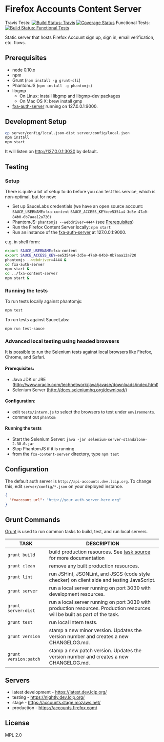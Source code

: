 # Firefox Accounts Content Server

Travis Tests: [![Build Status: Travis](https://travis-ci.org/mozilla/fxa-content-server.svg?branch=master)](https://travis-ci.org/mozilla/fxa-content-server)
[![Coverage Status](https://img.shields.io/coveralls/mozilla/fxa-content-server.svg)](https://coveralls.io/r/mozilla/fxa-content-server)
Functional Tests: 
[![Build Status: Functional Tests](http://qa.stage.mozaws.net:8080/job/fxa.content-server-tests.dev/badge/icon)](http://qa.stage.mozaws.net:8080/job/fxa.content-server-tests.dev/)

Static server that hosts Firefox Account sign up, sign in, email verification, etc. flows.

## Prerequisites

* node 0.10.x
* npm
* Grunt (`npm install -g grunt-cli`)
* PhantomJS (`npm install -g phantomjs`)
* libgmp
  * On Linux: install libgmp and libgmp-dev packages
  * On Mac OS X: brew install gmp
* [fxa-auth-server](https://github.com/mozilla/fxa-auth-server) running on 127.0.0.1:9000.

## Development Setup

```sh
cp server/config/local.json-dist server/config/local.json
npm install
npm start
```

It will listen on <http://127.0.0.1:3030> by default.

## Testing

### Setup
There is quite a bit of setup to do before you can test this service, which is non-optimal, but for now:

  * Set up SauceLabs credentials (we have an open source account: `SAUCE_USERNAME=fxa-content` `SAUCE_ACCESS_KEY=ee5354a4-3d5e-47a0-84b0-0b7aaa12a720`)
  * PhantomJS: `phantomjs --webdriver=4444` (see [Prerequisites](#prerequisites))
  * Run the Firefox Content Server locally: `npm start`
  * Run an instance of the [fxa-auth-server](https://github.com/mozilla/fxa-auth-server) at 127.0.0.1:9000.

e.g. in shell form:

```sh
export SAUCE_USERNAME=fxa-content
export SAUCE_ACCESS_KEY=ee5354a4-3d5e-47a0-84b0-0b7aaa12a720
phantomjs --webdriver=4444 &
cd fxa-auth-server
npm start &
cd ../fxa-content-server
npm start &
```

### Running the tests

To run tests locally against phantomjs:

```sh
npm test
```

To run tests against SauceLabs:

```sh
npm run test-sauce
```

### Advanced local testing using headed browsers

It is possible to run the Selenium tests against local browsers like Firefox, Chrome, and Safari.

#### Prerequisites:

  * Java JDK or JRE (http://www.oracle.com/technetwork/java/javase/downloads/index.html)
  * Selenium Server (http://docs.seleniumhq.org/download/)

#### Configuration:

  * edit `tests/intern.js` to select the browsers to test under `environments`.
  * comment out `phantom`

#### Running the tests

  * Start the Selenium Server: `java -jar selenium-server-standalone-2.38.0.jar`
  * Stop PhantomJS if it is running.
  * from the `fxa-content-server` directory, type `npm test`


## Configuration

The default auth server is `http://api-accounts.dev.lcip.org`.  To change this,
edit `server/config/*.json` on your deployed instance.

```json
{
  "fxaccount_url": "http://your.auth.server.here.org"
}
```

## Grunt Commands

[Grunt](http://gruntjs.com/) is used to run common tasks to build, test, and run local servers.

| TASK | DESCRIPTION |
|------|-------------|
| `grunt build` | build production resources. See [task source](grunttasks/build.js) for more documentation |
| `grunt clean` | remove any built production resources. |
| `grunt lint` | run JSHint, JSONLint, and JSCS (code style checker) on client side and testing JavaScript. |
| `grunt server` | run a local server running on port 3030 with development resources. |
| `grunt server:dist` | run a local server running on port 3030 with production resources. Production resources will be built as part of the task. |
| `grunt test` | run local Intern tests. |
| `grunt version` | stamp a new minor version. Updates the version number and creates a new CHANGELOG.md. |
| `grunt version:patch` | stamp a new patch version. Updates the version number and creates a new CHANGELOG.md. |

## Servers

* latest development - https://latest.dev.lcip.org/
* testing - https://nightly.dev.lcip.org/
* stage - https://accounts.stage.mozaws.net/
* production - https://accounts.firefox.com/

## License

MPL 2.0

